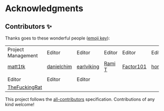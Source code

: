 # Acknowledgments

## Contributors ✨

Thanks goes to these wonderful people \([emoji key](https://allcontributors.org/docs/en/emoji-key)\):

|  |  |  |  |  |  |
| :--- | :--- | :--- | :--- | :--- | :--- |
| Project Management | Editor | Editor | Editor | Editor | Editor |
| [matt1tk](acknowledgments.md) | [danielchim](acknowledgments.md) | [earlviking](acknowledgments.md) | [Rami T](acknowledgments.md) | [Factor101](acknowledgments.md) | [horsefucker88](acknowledgments.md) |
|  |  |  |  |  |  |
| Editor | Editor | Editor |  |  |  |
| [TheFuckingRat](acknowledgments.md)  |  |  |

This project follows the [all-contributors](https://github.com/all-contributors/all-contributors) specification. Contributions of any kind welcome!

